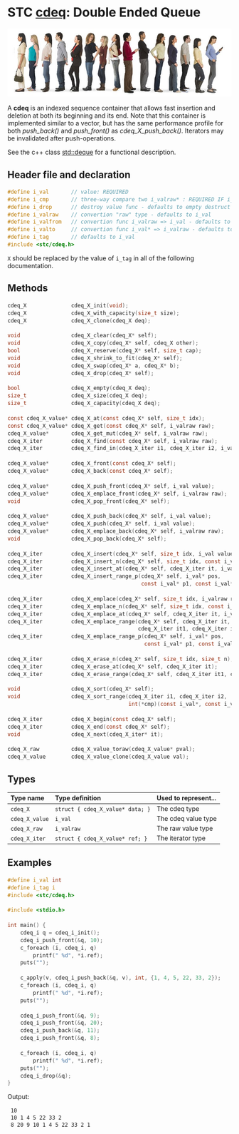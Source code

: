 # STC [cdeq](../include/stc/cdeq.h): Double Ended Queue
![Deque](pics/deque.jpg)

A **cdeq** is an indexed sequence container that allows fast insertion and deletion at both its beginning and its end. Note that this container is implemented similar to a vector, but has the same performance profile for both *push_back()* and *push_front()* as *cdeq_X_push_back()*. Iterators may be invalidated after push-operations.

See the c++ class [std::deque](https://en.cppreference.com/w/cpp/container/deque) for a functional description.

## Header file and declaration

```c
#define i_val       // value: REQUIRED
#define i_cmp       // three-way compare two i_valraw* : REQUIRED IF i_valraw is a non-integral type
#define i_drop      // destroy value func - defaults to empty destruct
#define i_valraw    // convertion "raw" type - defaults to i_val
#define i_valfrom   // convertion func i_valraw => i_val - defaults to plain copy
#define i_valto     // convertion func i_val* => i_valraw - defaults to plain copy
#define i_tag       // defaults to i_val
#include <stc/cdeq.h>
```
`X` should be replaced by the value of `i_tag` in all of the following documentation.

## Methods

```c
cdeq_X              cdeq_X_init(void);
cdeq_X              cdeq_X_with_capacity(size_t size);
cdeq_X              cdeq_X_clone(cdeq_X deq);

void                cdeq_X_clear(cdeq_X* self);
void                cdeq_X_copy(cdeq_X* self, cdeq_X other);
bool                cdeq_X_reserve(cdeq_X* self, size_t cap);
void                cdeq_X_shrink_to_fit(cdeq_X* self);
void                cdeq_X_swap(cdeq_X* a, cdeq_X* b);
void                cdeq_X_drop(cdeq_X* self);                                                    // destructor

bool                cdeq_X_empty(cdeq_X deq);
size_t              cdeq_X_size(cdeq_X deq);
size_t              cdeq_X_capacity(cdeq_X deq);

const cdeq_X_value* cdeq_X_at(const cdeq_X* self, size_t idx);
const cdeq_X_value* cdeq_X_get(const cdeq_X* self, i_valraw raw);                                 // return NULL if not found
cdeq_X_value*       cdeq_X_get_mut(cdeq_X* self, i_valraw raw);                                   // mutable get
cdeq_X_iter         cdeq_X_find(const cdeq_X* self, i_valraw raw);
cdeq_X_iter         cdeq_X_find_in(cdeq_X_iter i1, cdeq_X_iter i2, i_valraw raw);

cdeq_X_value*       cdeq_X_front(const cdeq_X* self);
cdeq_X_value*       cdeq_X_back(const cdeq_X* self);

cdeq_X_value*       cdeq_X_push_front(cdeq_X* self, i_val value);
cdeq_X_value*       cdeq_X_emplace_front(cdeq_X* self, i_valraw raw);
void                cdeq_X_pop_front(cdeq_X* self);

cdeq_X_value*       cdeq_X_push_back(cdeq_X* self, i_val value);
cdeq_X_value*       cdeq_X_push(cdeq_X* self, i_val value);                                      // alias for push_back()
cdeq_X_value*       cdeq_X_emplace_back(cdeq_X* self, i_valraw raw);
void                cdeq_X_pop_back(cdeq_X* self);

cdeq_X_iter         cdeq_X_insert(cdeq_X* self, size_t idx, i_val value);                        // move value 
cdeq_X_iter         cdeq_X_insert_n(cdeq_X* self, size_t idx, const i_val[] arr, size_t n);      // move arr values
cdeq_X_iter         cdeq_X_insert_at(cdeq_X* self, cdeq_X_iter it, i_val value);                 // move value 
cdeq_X_iter         cdeq_X_insert_range_p(cdeq_X* self, i_val* pos, 
                                          const i_val* p1, const i_val* p2);

cdeq_X_iter         cdeq_X_emplace(cdeq_X* self, size_t idx, i_valraw raw);
cdeq_X_iter         cdeq_X_emplace_n(cdeq_X* self, size_t idx, const i_valraw[] arr, size_t n);
cdeq_X_iter         cdeq_X_emplace_at(cdeq_X* self, cdeq_X_iter it, i_valraw raw);
cdeq_X_iter         cdeq_X_emplace_range(cdeq_X* self, cdeq_X_iter it,                           // will clone
                                         cdeq_X_iter it1, cdeq_X_iter it2);
cdeq_X_iter         cdeq_X_emplace_range_p(cdeq_X* self, i_val* pos, 
                                           const i_val* p1, const i_val* p2);

cdeq_X_iter         cdeq_X_erase_n(cdeq_X* self, size_t idx, size_t n);
cdeq_X_iter         cdeq_X_erase_at(cdeq_X* self, cdeq_X_iter it);
cdeq_X_iter         cdeq_X_erase_range(cdeq_X* self, cdeq_X_iter it1, cdeq_X_iter it2);

void                cdeq_X_sort(cdeq_X* self);
void                cdeq_X_sort_range(cdeq_X_iter i1, cdeq_X_iter i2,
                                      int(*cmp)(const i_val*, const i_val*));

cdeq_X_iter         cdeq_X_begin(const cdeq_X* self);
cdeq_X_iter         cdeq_X_end(const cdeq_X* self);
void                cdeq_X_next(cdeq_X_iter* it);

cdeq_X_raw          cdeq_X_value_toraw(cdeq_X_value* pval);
cdeq_X_value        cdeq_X_value_clone(cdeq_X_value val);
```

## Types

| Type name          | Type definition                     | Used to represent...   |
|:-------------------|:------------------------------------|:-----------------------|
| `cdeq_X`           | `struct { cdeq_X_value* data; }`  | The cdeq type          |
| `cdeq_X_value`     | `i_val`                             | The cdeq value type    |
| `cdeq_X_raw`       | `i_valraw`                          | The raw value type     |
| `cdeq_X_iter`      | `struct { cdeq_X_value* ref; }`   | The iterator type      |

## Examples
```c
#define i_val int
#define i_tag i
#include <stc/cdeq.h>

#include <stdio.h>

int main() {
    cdeq_i q = cdeq_i_init();
    cdeq_i_push_front(&q, 10);
    c_foreach (i, cdeq_i, q)
        printf(" %d", *i.ref);
    puts("");

    c_apply(v, cdeq_i_push_back(&q, v), int, {1, 4, 5, 22, 33, 2});
    c_foreach (i, cdeq_i, q)
        printf(" %d", *i.ref);
    puts("");

    cdeq_i_push_front(&q, 9);
    cdeq_i_push_front(&q, 20);
    cdeq_i_push_back(&q, 11);
    cdeq_i_push_front(&q, 8);

    c_foreach (i, cdeq_i, q)
        printf(" %d", *i.ref);
    puts("");
    cdeq_i_drop(&q);
}
```
Output:
```
 10
 10 1 4 5 22 33 2
 8 20 9 10 1 4 5 22 33 2 1
```
